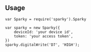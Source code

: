 Usage
--------------------

```
var Sparky = require('sparky').Sparky

var sparky = new Sparky({
	deviceId: 'your device id',
	token: 'your access token',
})
sparky.digitalWrite('D7', 'HIGH');
```
